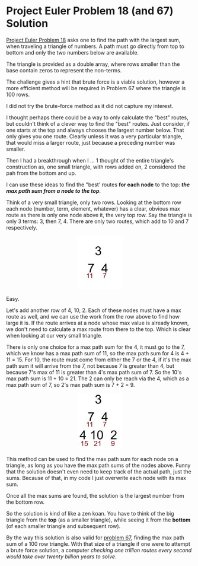 # Project Euler Problem 18 (and 67) Solution

[Project Euler Problem 18](https://projecteuler.net/problem=18) asks one to find the path with the largest sum, when traveling a triangle of numbers. A path must go directly from top to bottom and only the two numbers below are available.

The triangle is provided as a double array, where rows smaller than the base contain zeros to represent the non-terms.

The challenge gives a hint that brute force is a viable solution, however a more efficient method will be required in Problem 67 where the triangle is 100 rows.

I did not try the brute-force method as it did not capture my interest. 

I thought perhaps there could be a way to only calculate the "best" routes, but couldn't think of a clever way to find the "best" routes. Just consider, if one starts at the top and always chooses the largest number below. That only gives you one route. Clearly unless it was a very particular triangle, that would miss a larger route, just because a preceding number was smaller. 

Then I had a breakthrough when I ... 
1 thought of the entire triangle's construction as, one small triangle, with rows added on,
2 considered the pah from the bottom and up. 

I can use these ideas to find the "best' routes **for each node** to the top: ***the max path sum from a node to the top***.

Think of a very small triangle, only two rows. Looking at the bottom row each node (number, term, element, whatever) has a clear, obvious max route as there is only one node above it, the very top row. Say the triangle is only 3 terms: 3, then 7, 4. There are only two routes, which add to 10 and 7 respectively.

<p align="center">
  <img alt='2 row triangle from example' src='2_row_triangle.jpg'/>
</p>

Easy.

Let's add another row of 4, 10, 2. Each of these nodes must have a max route as well, and we can use the work from the row above to find how large it is. If the route arrives at a node whose max value is already known, we don't need to calculate a max route from there to the top. Which is clear when looking at our very small triangle.

There is only one choice for a max path sum for the 4, it must go to the 7, which we know has a max path sum of 11, so the max path sum for 4 is 4 + 11 = 15. For 10, the route must come from either the 7 or the 4, if it's the max path sum it will arrive from the 7, not because 7 is greater than 4, but because 7's max of 11 is greater than 4's max path sum of 7. So the 10's max path sum is 11 + 10 = 21. The 2 can only be reach via the 4, which as a max path sum of 7, so 2's max path sum is 7 + 2 = 9.

<p align="center">
  <img alt='3 row triangle from example' src='3_row_triangle.jpg'/>
</p>

This method can be used to find the max path sum for each node on a triangle, as long as you have the max path sums of the nodes above. Funny that the solution doesn't even need to keep track of the actual path, just the sums. Because of that, in my code I just overwrite each node with its max sum.

Once all the max sums are found, the solution is the largest number from the bottom row.

So the solution is kind of like a zen koan. You have to think of the big triangle from the **top** (as a smaller triangle), while seeing it from the **bottom** (of each smaller triangle and subsequent row).

By the way this solution is also valid for [problem 67](https://projecteuler.net/problem=67), finding the max path sum of a 100 row triangle. With that size of a triangle if one were to attempt a brute force solution, a computer *checking one trillion routes every second would take over twenty billion years to solve*.
